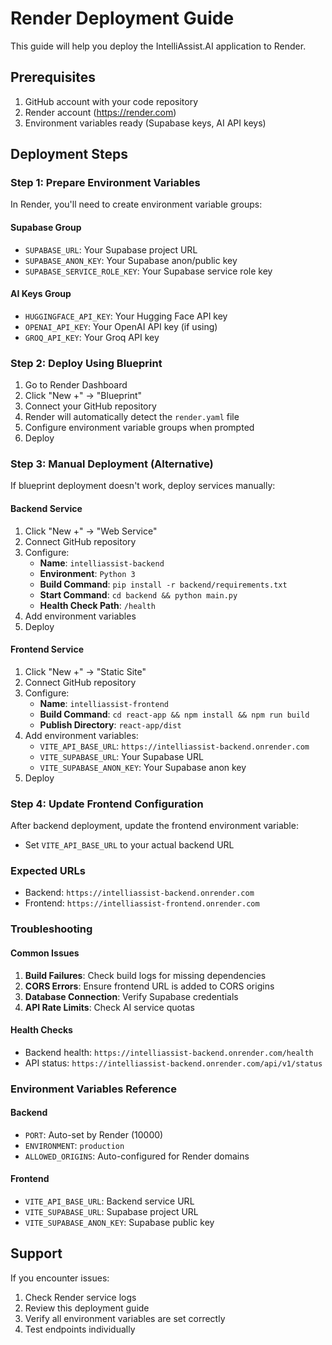 # Render Deployment Guide

This guide will help you deploy the IntelliAssist.AI application to Render.

## Prerequisites

1. GitHub account with your code repository
2. Render account (https://render.com)
3. Environment variables ready (Supabase keys, AI API keys)

## Deployment Steps

### Step 1: Prepare Environment Variables

In Render, you'll need to create environment variable groups:

#### Supabase Group
- `SUPABASE_URL`: Your Supabase project URL
- `SUPABASE_ANON_KEY`: Your Supabase anon/public key
- `SUPABASE_SERVICE_ROLE_KEY`: Your Supabase service role key

#### AI Keys Group
- `HUGGINGFACE_API_KEY`: Your Hugging Face API key
- `OPENAI_API_KEY`: Your OpenAI API key (if using)
- `GROQ_API_KEY`: Your Groq API key

### Step 2: Deploy Using Blueprint

1. Go to Render Dashboard
2. Click "New +" → "Blueprint"
3. Connect your GitHub repository
4. Render will automatically detect the `render.yaml` file
5. Configure environment variable groups when prompted
6. Deploy

### Step 3: Manual Deployment (Alternative)

If blueprint deployment doesn't work, deploy services manually:

#### Backend Service
1. Click "New +" → "Web Service"
2. Connect GitHub repository
3. Configure:
   - **Name**: `intelliassist-backend`
   - **Environment**: `Python 3`
   - **Build Command**: `pip install -r backend/requirements.txt`
   - **Start Command**: `cd backend && python main.py`
   - **Health Check Path**: `/health`
4. Add environment variables
5. Deploy

#### Frontend Service
1. Click "New +" → "Static Site"
2. Connect GitHub repository
3. Configure:
   - **Name**: `intelliassist-frontend`
   - **Build Command**: `cd react-app && npm install && npm run build`
   - **Publish Directory**: `react-app/dist`
4. Add environment variables:
   - `VITE_API_BASE_URL`: `https://intelliassist-backend.onrender.com`
   - `VITE_SUPABASE_URL`: Your Supabase URL
   - `VITE_SUPABASE_ANON_KEY`: Your Supabase anon key
5. Deploy

### Step 4: Update Frontend Configuration

After backend deployment, update the frontend environment variable:
- Set `VITE_API_BASE_URL` to your actual backend URL

### Expected URLs

- Backend: `https://intelliassist-backend.onrender.com`
- Frontend: `https://intelliassist-frontend.onrender.com`

### Troubleshooting

#### Common Issues

1. **Build Failures**: Check build logs for missing dependencies
2. **CORS Errors**: Ensure frontend URL is added to CORS origins
3. **Database Connection**: Verify Supabase credentials
4. **API Rate Limits**: Check AI service quotas

#### Health Checks

- Backend health: `https://intelliassist-backend.onrender.com/health`
- API status: `https://intelliassist-backend.onrender.com/api/v1/status`

### Environment Variables Reference

#### Backend
- `PORT`: Auto-set by Render (10000)
- `ENVIRONMENT`: `production`
- `ALLOWED_ORIGINS`: Auto-configured for Render domains

#### Frontend
- `VITE_API_BASE_URL`: Backend service URL
- `VITE_SUPABASE_URL`: Supabase project URL
- `VITE_SUPABASE_ANON_KEY`: Supabase public key

## Support

If you encounter issues:
1. Check Render service logs
2. Review this deployment guide
3. Verify all environment variables are set correctly
4. Test endpoints individually 